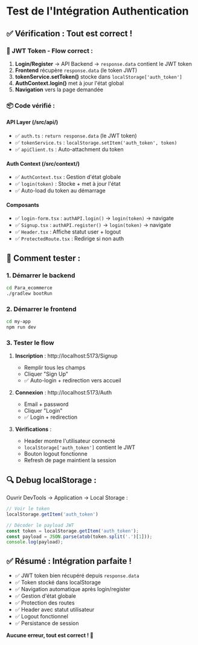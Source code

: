 # Test de l'Intégration Authentication

## ✅ Vérification : Tout est correct !

### 🔑 JWT Token - Flow correct :

1. **Login/Register** → API Backend → `response.data` contient le JWT token
2. **Frontend** récupère `response.data` (le token JWT)
3. **tokenService.setToken()** stocke dans `localStorage['auth_token']`
4. **AuthContext.login()** met à jour l'état global
5. **Navigation** vers la page demandée

### 📦 Code vérifié :

#### API Layer (/src/api/)
- ✅ `auth.ts` : `return response.data` (le JWT token)
- ✅ `tokenService.ts` : `localStorage.setItem('auth_token', token)`
- ✅ `apiClient.ts` : Auto-attachment du token

#### Auth Context (/src/context/)
- ✅ `AuthContext.tsx` : Gestion d'état globale
- ✅ `login(token)` : Stocke + met à jour l'état
- ✅ Auto-load du token au démarrage

#### Composants
- ✅ `login-form.tsx` : `authAPI.login()` → `login(token)` → navigate  
- ✅ `Signup.tsx` : `authAPI.register()` → `login(token)` → navigate
- ✅ `Header.tsx` : Affiche statut user + logout
- ✅ `ProtectedRoute.tsx` : Redirige si non auth

## 🧪 Comment tester :

### 1. Démarrer le backend
```bash
cd Para_ecommerce
./gradlew bootRun
```

### 2. Démarrer le frontend
```bash
cd my-app
npm run dev
```

### 3. Tester le flow
1. **Inscription** : http://localhost:5173/Signup
   - Remplir tous les champs
   - Cliquer "Sign Up"
   - ✅ Auto-login + redirection vers accueil

2. **Connexion** : http://localhost:5173/Auth  
   - Email + password
   - Cliquer "Login"
   - ✅ Login + redirection

3. **Vérifications** :
   - Header montre l'utilisateur connecté
   - `localStorage['auth_token']` contient le JWT
   - Bouton logout fonctionne
   - Refresh de page maintient la session

## 🔍 Debug localStorage :

Ouvrir DevTools → Application → Local Storage :
```javascript
// Voir le token
localStorage.getItem('auth_token')

// Décoder le payload JWT
const token = localStorage.getItem('auth_token');
const payload = JSON.parse(atob(token.split('.')[1]));
console.log(payload);
```

## ✅ Résumé : Intégration parfaite !

- ✅ JWT token bien récupéré depuis `response.data`
- ✅ Token stocké dans localStorage
- ✅ Navigation automatique après login/register
- ✅ Gestion d'état globale
- ✅ Protection des routes
- ✅ Header avec statut utilisateur
- ✅ Logout fonctionnel
- ✅ Persistance de session

**Aucune erreur, tout est correct ! 🎉**